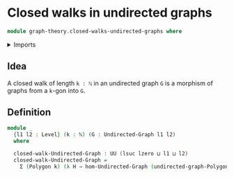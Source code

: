 # Closed walks in undirected graphs

```agda
module graph-theory.closed-walks-undirected-graphs where
```

<details><summary>Imports</summary>
```agda
open import foundation.dependent-pair-types
open import foundation.universe-levels
open import elementary-number-theory.natural-numbers
open import graph-theory.morphisms-undirected-graphs
open import graph-theory.polygons
open import graph-theory.undirected-graphs
```
</details>

## Idea

A closed walk of length `k : ℕ` in an undirected graph `G` is a morphism of graphs from a `k`-gon into `G`.

## Definition

```agda
module _
  {l1 l2 : Level} (k : ℕ) (G : Undirected-Graph l1 l2)
  where

  closed-walk-Undirected-Graph : UU (lsuc lzero ⊔ l1 ⊔ l2)
  closed-walk-Undirected-Graph =
    Σ (Polygon k) (λ H → hom-Undirected-Graph (undirected-graph-Polygon k H) G)
```

